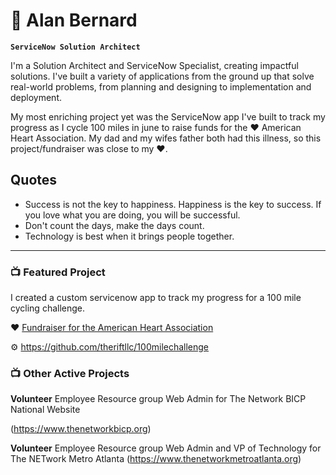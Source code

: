 # 🚴 Alan Bernard

**`ServiceNow Solution Architect`**

I'm a Solution Architect and ServiceNow Specialist, creating impactful solutions. I've built a variety of  applications from the ground up that solve real-world problems, from planning and designing to implementation and deployment.

My most enriching project yet was the ServiceNow app I've built to track my progress as I cycle 100 miles in june to raise funds for the ❤️ American Heart Association. My dad and my wifes father both had this illness, so this project/fundraiser was close to my ❤️.

## Quotes ##

* Success is not the key to happiness. Happiness is the key to success. If you love what you are doing, you will be successful.
* Don't count the days, make the days count.
* Technology is best when it brings people together.
  
---

### 📺 Featured Project

I created a custom servicenow app to track my progress for a 100 mile cycling challenge.

❤️  [Fundraiser for the American Heart Association](https://www.justgiving.com/fundraising/ALAN1717175602872)

⚙️ https://github.com/theriftllc/100milechallenge


### 📺 Other Active Projects
**Volunteer**
Employee Resource group Web Admin for The Network BICP National Website 

(https://www.thenetworkbicp.org)

**Volunteer**
Employee Resource group Web Admin and VP of Technology for The NETwork Metro Atlanta (https://www.thenetworkmetroatlanta.org)
